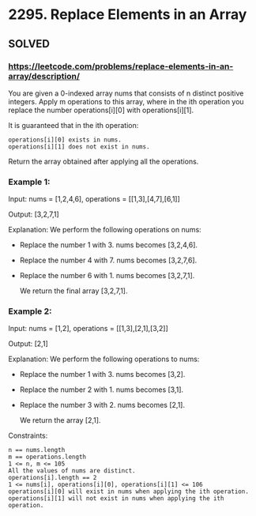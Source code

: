# 2295. Replace Elements in an Array

## SOLVED

### https://leetcode.com/problems/replace-elements-in-an-array/description/

You are given a 0-indexed array nums that consists of n distinct positive integers. Apply m operations to this array, where in the ith operation you replace the number operations[i][0] with operations[i][1].

It is guaranteed that in the ith operation:

    operations[i][0] exists in nums.
    operations[i][1] does not exist in nums.

Return the array obtained after applying all the operations.



### Example 1:

Input: nums = [1,2,4,6], operations = [[1,3],[4,7],[6,1]]

Output: [3,2,7,1]

Explanation: We perform the following operations on nums:

- Replace the number 1 with 3. nums becomes [3,2,4,6].
- Replace the number 4 with 7. nums becomes [3,2,7,6].
- Replace the number 6 with 1. nums becomes [3,2,7,1].

  We return the final array [3,2,7,1].

### Example 2:

Input: nums = [1,2], operations = [[1,3],[2,1],[3,2]]

Output: [2,1]

Explanation: We perform the following operations to nums:

- Replace the number 1 with 3. nums becomes [3,2].
- Replace the number 2 with 1. nums becomes [3,1].
- Replace the number 3 with 2. nums becomes [2,1].

  We return the array [2,1].



Constraints:

    n == nums.length
    m == operations.length
    1 <= n, m <= 105
    All the values of nums are distinct.
    operations[i].length == 2
    1 <= nums[i], operations[i][0], operations[i][1] <= 106
    operations[i][0] will exist in nums when applying the ith operation.
    operations[i][1] will not exist in nums when applying the ith operation.


